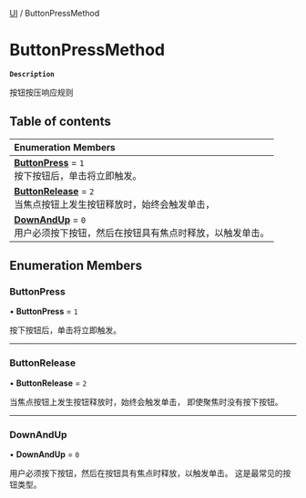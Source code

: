 [UI](../modules/UI.UI.md) / ButtonPressMethod

# ButtonPressMethod <Badge type="tip" text="Enumeration" /> 

**`Description`**

按钮按压响应规则

## Table of contents

| Enumeration Members |
| :-----|
| **[ButtonPress](UI.ButtonPressMethod.md#buttonpress)** = ``1`` <br> 按下按钮后，单击将立即触发。|
| **[ButtonRelease](UI.ButtonPressMethod.md#buttonrelease)** = ``2`` <br> 当焦点按钮上发生按钮释放时，始终会触发单击，|
| **[DownAndUp](UI.ButtonPressMethod.md#downandup)** = ``0`` <br> 用户必须按下按钮，然后在按钮具有焦点时释放，以触发单击。|

## Enumeration Members

### ButtonPress  

• **ButtonPress** = ``1``

按下按钮后，单击将立即触发。

___

### ButtonRelease  

• **ButtonRelease** = ``2``

当焦点按钮上发生按钮释放时，始终会触发单击，
即使聚焦时没有按下按钮。

___

### DownAndUp  

• **DownAndUp** = ``0``

用户必须按下按钮，然后在按钮具有焦点时释放，以触发单击。
这是最常见的按钮类型。
